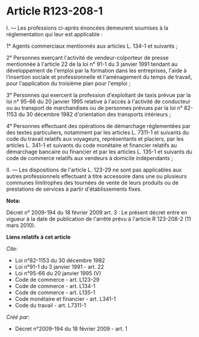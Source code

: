 # Article R123-208-1

I. ― Les professions ci-après énoncées demeurent soumises à la réglementation qui leur est applicable : 

1° Agents commerciaux mentionnés aux articles L. 134-1 et suivants ; 

2° Personnes exerçant l'activité de vendeur-colporteur de presse mentionnée à l'article 22 de la loi n° 91-1 du 3 janvier
1991 tendant au développement de l'emploi par la formation dans les entreprises, l'aide à l'insertion sociale et
professionnelle et l'aménagement du temps de travail, pour l'application du troisième plan pour l'emploi ; 

3° Personnes qui exercent la profession d'exploitant de taxis prévue par la loi n° 95-66 du 20 janvier 1995 relative à
l'accès à l'activité de conducteur ou au transport de marchandises ou de personnes prévues par la loi n° 82-1153 du 30
décembre 1982 d'orientation des transports intérieurs ; 

4° Personnes effectuant des opérations de démarchage réglementées par des textes particuliers, notamment par les articles L.
7311-1 et suivants du code du travail relatifs aux voyageurs, représentants et placiers, par les articles L. 341-1 et
suivants du code monétaire et financier relatifs au démarchage bancaire ou financier et par les articles L. 135-1 et suivants
du code de commerce relatifs aux vendeurs à domicile indépendants ; 

II. ― Les dispositions de l'article L. 123-29 ne sont pas applicables aux autres professionnels effectuant à titre accessoire
dans une ou plusieurs communes limitrophes des tournées de vente de leurs produits ou de prestations de services à partir
d'établissements fixes.

**Nota:**

Décret n° 2009-194 du 18 février 2009 art. 3 : Le présent décret entre en vigueur à la date de publication de l'arrêté prévu
à l'article       R 123-208-2 (11 mars 2010).

**Liens relatifs à cet article**

_Cite_:

  - Loi n°82-1153 du 30 décembre 1982
  - Loi n°91-1 du 3 janvier 1991 - art. 22
  - Loi n°95-66 du 20 janvier 1995 (V)
  - Code de commerce - art. L123-29
  - Code de commerce - art. L134-1
  - Code de commerce - art. L135-1
  - Code monétaire et financier - art. L341-1
  - Code du travail - art. L7311-1

_Créé par_:

  - Décret n°2009-194 du 18 février 2009 - art. 1
